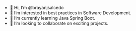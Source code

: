 - 👋 Hi, I’m @brayanjsalcedo
- 👀 I’m interested in best practices in Software Development.
- 🌱 I’m currently learning Java Spring Boot.
- 💞️ I’m looking to collaborate on exciting projects.

<!---
brayanjsalcedo/brayanjsalcedo is a ✨ special ✨ repository because its `README.md` (this file) appears on your GitHub profile.
You can click the Preview link to take a look at your changes.
--->
